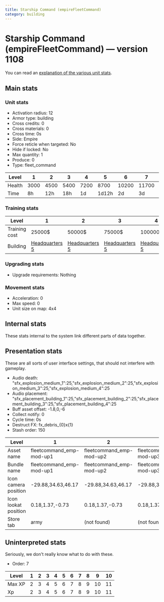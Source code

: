 ```yaml
---
title: Starship Command (empireFleetCommand)
category: building
---
```


# Starship Command (empireFleetCommand) — version 1108

You can read an [explanation  of the various unit stats](unitexplained.md).

## Main stats

### Unit stats

  * Activation radius: 12
  * Armor type: building
  * Cross credits: 0
  * Cross materials: 0
  * Cross time: 0s
  * Side: Empire
  * Force reticle when targeted: No
  * Hide if locked: No
  * Max quantity: 1
  * Produce: 0
  * Type: fleet_command

|Level |1   |2   |3   |4   |5    |6    |7    |8    |9    |10   |
|------|----|----|----|----|-----|-----|-----|-----|-----|-----|
|Health|3000|4500|5400|7200|8700 |10200|11700|13200|14700|16200|
|Time  |8h  |12h |18h |1d  |1d12h|2d   |3d   |4d   |1w   |1w5d |


### Training stats

|Level        |1                              |2                              |3                              |4                              |5                              |6                              |7                              |8                              |9                              |10                              |
|-------------|-------------------------------|-------------------------------|-------------------------------|-------------------------------|-------------------------------|-------------------------------|-------------------------------|-------------------------------|-------------------------------|--------------------------------|
|Training cost|25000$                         |50000$                         |75000$                         |100000$                        |150000$                        |250000$                        |350000$                        |750000$                        |3000000$                       |5000000$                        |
|Building     |[Headquarters 5](empireHQ.html)|[Headquarters 5](empireHQ.html)|[Headquarters 5](empireHQ.html)|[Headquarters 5](empireHQ.html)|[Headquarters 5](empireHQ.html)|[Headquarters 6](empireHQ.html)|[Headquarters 7](empireHQ.html)|[Headquarters 8](empireHQ.html)|[Headquarters 9](empireHQ.html)|[Headquarters 10](empireHQ.html)|


### Upgrading stats

  * Upgrade requirements: Nothing

### Movement stats

  * Acceleration: 0
  * Max speed: 0
  * Unit size on map: 4x4

## Internal stats

These stats internal to the system link different parts of data together.


## Presentation stats

These are all sorts of user interface settings, that should not interfere with gameplay.

  * Audio death: "sfx_explosion_medium_1":25,"sfx_explosion_medium_2":25,"sfx_explosion_medium_3":25,"sfx_explosion_medium_4":25
  * Audio placement: "sfx_placement_building_1":25,"sfx_placement_building_2":25,"sfx_placement_building_3":25,"sfx_placement_building_4":25
  * Buff asset offset: -1.8,0,-6
  * Collect notify: 0
  * Cycle time: 0s
  * Destruct FX: fx_debris_{0}x{1}
  * Stash order: 150

|Level               |1                       |2                       |3                       |4                       |5                       |6                       |7-10                    |
|--------------------|------------------------|------------------------|------------------------|------------------------|------------------------|------------------------|------------------------|
|Asset name          |fleetcommand_emp-mod-up1|fleetcommand_emp-mod-up2|fleetcommand_emp-mod-up3|fleetcommand_emp-mod-up4|fleetcommand_emp-mod-up5|fleetcommand_emp-mod-up6|fleetcommand_emp-mod-up7|
|Bundle name         |fleetcommand_emp-mod-up1|fleetcommand_emp-mod-up2|fleetcommand_emp-mod-up3|fleetcommand_emp-mod-up4|fleetcommand_emp-mod-up5|fleetcommand_emp-mod-up6|fleetcommand_emp-mod-up7|
|Icon camera position|-29.88,34.63,46.17      |-29.88,34.63,46.17      |-29.88,34.63,46.17      |-29.88,34.63,46.17      |-29.88,34.63,46.17      |-29.88,34.63,46.17      |-34.19,39.5,53.65       |
|Icon lookat position|0.18,1.37,-0.73         |0.18,1.37,-0.73         |0.18,1.37,-0.73         |0.18,1.37,-0.73         |0.18,1.37,-0.73         |0.18,1.37,-0.73         |0.41,1.24,-0.43         |
|Store tab           |army                    |(not found)             |(not found)             |(not found)             |(not found)             |(not found)             |(not found)             |


## Uninterpreted stats

Seriously, we don't really know what to do with these.

  * Order: 7

|Level |1|2|3|4|5|6|7|8|9 |10|
|------|-|-|-|-|-|-|-|-|--|--|
|Max XP|2|3|4|5|6|7|8|9|10|11|
|Xp    |2|3|4|5|6|7|8|9|10|11|


